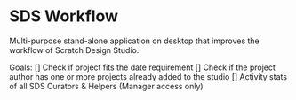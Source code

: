 # SDS Workflow

Multi-purpose stand-alone application on desktop that improves the workflow of Scratch Design Studio.

Goals:
[] Check if project fits the date requirement
[] Check if the project author has one or more projects already added to the studio
[] Activity stats of all SDS Curators & Helpers (Manager access only)
